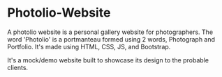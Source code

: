 # Photolio-Website

A photolio website is a personal gallery website for photographers. The word 'Photolio' is a portmanteau formed using 2 words, Photograph and Portfolio. It's made using HTML, CSS, JS, and Bootstrap.

It's a mock/demo website built to showcase its design to the probable clients.
